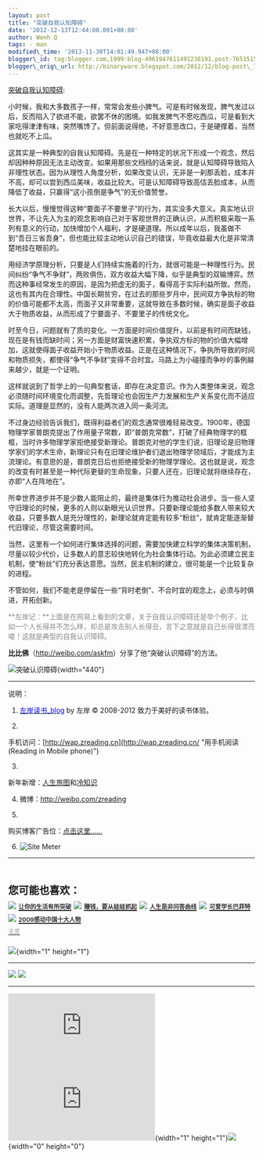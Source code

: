 ```yaml
--- 
layout: post 
title: "突破自我认知障碍" 
date: '2012-12-13T12:44:00.001+08:00' 
author: Wenh Q
tags: - man
modified\_time: '2013-11-30T14:01:49.947+08:00' 
blogger\_id: tag:blogger.com,1999:blog-4961947611491238191.post-7651515443018694975
blogger\_orig\_url: http://binaryware.blogspot.com/2012/12/blog-post\_12.html
---
```

[突破自我认知障碍](http://zreading.cn.feedsportal.com/c/35042/f/647833/s/2689f83d/l/0L0Szreading0Bcn0Carchives0C34760Bhtml/story01.htm):

小时候，我和大多数孩子一样，常常会发些小脾气。可是有时候发现，脾气发过以后，反而陷入了欲进不能，欲罢不休的困境。如我发脾气不愿吃西瓜，可是看到大家吃得津津有味，突然嘴馋了。但前面说得绝，不好意思改口，于是硬撑着，当然也就吃不上瓜。

这其实是一种典型的自我认知障碍。先是在一种特定的状况下形成一个观念，然后却因种种原因无法主动改变。如果用那些文绉绉的话来说，就是认知障碍导致陷入非理性状态。因为从理性人角度分析，如果改变认识，无非是一刹那丢脸，成本并不高，却可以尝到西瓜美味，收益比较大。可是认知障碍导致高估丢脸成本，从而降低了收益，只赢得“这小孩倒是争气”的无价值赞誉。

长大以后，慢慢觉得这种“要面子不要里子”的行为，其实没多大意义。真实地认识世界，不让先入为主的观念影响自己对于客观世界的正确认识，从而积极采取一系列有意义的行动，加快增加个人福利，才是硬道理。所以成年以后，我虽做不到“吾日三省吾身”，但也能比较主动地认识自己的错误，毕竟收益最大化是非常清楚地挂在眼前的。

用经济学原理分析，只要是人们持续实施着的行为，就很可能是一种理性行为。民间纠纷“争气不争财”，两败俱伤，双方收益大幅下降，似乎是典型的双输博弈。然而这种事经常发生的原因，是因为把虚无的面子，看得高于实际利益所致。然而，这也有其内在合理性。中国长期贫穷，在过去的那些岁月中，民间双方争执标的物的价值可能都不太高，而面子又非常重要，这就导致在多数时候，确实是面子收益大于物质收益，从而形成了宁要面子、不要里子的传统文化。

时至今日，问题就有了质的变化。一方面是时间价值提升，以前是有时间而缺钱，现在是有钱而缺时间；另一方面是财富快速积累，争执双方标的物的价值大幅增加，这就使得面子收益开始小于物质收益。正是在这种情况下，争执所导致的时间和物质损失，都使得“争气不争财”变得不合时宜。马路上为小碰撞而争吵的事例越来越少，就是一个证明。

这样就说到了哲学上的一句典型套话，即存在决定意识。作为人类整体来说，观念必须随时间环境变化而调整，先哲理论也会因生产力发展和生产关系变化而不适应实际。道理是显然的，没有人能两次进入同一条河流。

不过身边经验告诉我们，既得利益者们的观念通常很难轻易改变。1900年，德国物理学家普朗克提出了作用量子常数，即“普朗克常数”，打破了经典物理学的框框，当时许多物理学家拒绝接受新理论。普朗克对他的学生们说，旧理论是旧物理学家们的学术生命，新理论只有在旧理论维护者们退出物理学领域后，才能成为主流理论。有意思的是，普朗克日后也拒绝接受新的物理学理论。这也就是说，观念的改变有时甚至是一种代际更替的生命现象，只要人还在，旧理论就将继续存在，亦即“人在阵地在”。

所幸世界进步并不是少数人能阻止的，最终是集体行为推动社会进步。当一些人坚守旧理论的时候，更多的人则以新眼光认识世界。只要新理论能给多数人带来较大收益，只要多数人是充分理性的，新理论就肯定能有较多“粉丝”，就肯定能逐渐替代旧理论，尽管这需要时间。

当然，这里有一个如何进行集体选择的问题，需要加快建立科学的集体决策机制，尽量以较少代价，让多数人的意志较快地转化为社会集体行动。为此必须建立民主机制，使“粉丝”们充分表达意愿。当然，民主机制的建立，很可能是一个比较复杂的进程。

不管如何，我们不能老是停留在一些“背时老倒”、不合时宜的观念上，必须与时俱进，开拓创新。



<span
style="color: #888888;">**左岸记：**上面是在网易上看到的文章，关于自我认识障碍还是举个例子，比如一个人长得并不怎么样，却总是攻击别人长得丑，言下之意就是自己长得很漂亮喽！这就是典型的自我认识障碍。</span>

**比比佛**（<http://weibo.com/askfm>）分享了他“突破认识障碍”的方法。

![突破认识障碍](http://ww2.sinaimg.cn/bmiddle/70cf216cjw1dznw7undy8j.jpg){width="440"}


------------------------------------------------------------------------

说明：

1. [<span
style="color: blue;">左岸读书\_blog</span>](http://zreading.cn/) by 左岸
© 2008-2012 致力于美好的读书体验。

2.
手机访问：[http://wap.zreading.cn](http://wap.zreading.cn/ "用手机阅读(Reading in Mobile phone)")

3.
新年新增：[人生旅图](http://www.zreading.net/ "人生旅图")和[冷知识](http://www.zreading.net/lenzhishi "冷知识")

4. 微博：<http://weibo.com/zreading>

5.
购买博客广告位：[点击这里……](http://www.zreading.cn/about#ad "看了会心动!")

6. ![Site Meter](http://s12.sitemeter.com/meter.asp?site=s12zxfclz)

  ---------------------------------------------------------------------------------------------------------------------------------------------------------------------------------------------------------------------------------------------------------------------------------------------------------------------------------
  **<span style="display: block!important; padding: 20px 0 5px!important;">您可能也喜欢：</span>**
  ![](http://static.wumii.cn/images/widget/widget_solidPoint.gif) [<span style="color: #333333; font-size: 12px!important; line-height: 1.65em;">让你的生活有所突破</span>](http://app.wumii.com/ext/redirect?url=http%3A%2F%2Fwww.zreading.cn%2Farchives%2F553.html&from=http%3A%2F%2Fwww.zreading.cn%2Farchives%2F3476.html)
  ![](http://static.wumii.cn/images/widget/widget_solidPoint.gif) [<span style="color: #333333; font-size: 12px!important; line-height: 1.65em;">赚钱，要从娃娃抓起</span>](http://app.wumii.com/ext/redirect?url=http%3A%2F%2Fwww.zreading.cn%2Farchives%2F1735.html&from=http%3A%2F%2Fwww.zreading.cn%2Farchives%2F3476.html)
  ![](http://static.wumii.cn/images/widget/widget_solidPoint.gif) [<span style="color: #333333; font-size: 12px!important; line-height: 1.65em;">人生是非问答曲线</span>](http://app.wumii.com/ext/redirect?url=http%3A%2F%2Fwww.zreading.cn%2Farchives%2F2076.html&from=http%3A%2F%2Fwww.zreading.cn%2Farchives%2F3476.html)
  ![](http://static.wumii.cn/images/widget/widget_solidPoint.gif) [<span style="color: #333333; font-size: 12px!important; line-height: 1.65em;">可爱学长巴菲特</span>](http://app.wumii.com/ext/redirect?url=http%3A%2F%2Fwww.zreading.cn%2Farchives%2F1517.html&from=http%3A%2F%2Fwww.zreading.cn%2Farchives%2F3476.html)
  ![](http://static.wumii.cn/images/widget/widget_solidPoint.gif) [<span style="color: #333333; font-size: 12px!important; line-height: 1.65em;">2009感动中国十大人物</span>](http://app.wumii.com/ext/redirect?url=http%3A%2F%2Fwww.zreading.cn%2Farchives%2F1719.html&from=http%3A%2F%2Fwww.zreading.cn%2Farchives%2F3476.html)
  [<span style="color: #bbbbbb; display: block!important; font-family: arial!important; font-size: 12px!important; padding: 5px 0!important;">无觅</span>](http://www.wumii.com/widget/relatedItems "无觅相关文章插件")
  ---------------------------------------------------------------------------------------------------------------------------------------------------------------------------------------------------------------------------------------------------------------------------------------------------------------------------------

![](http://zreading.cn.feedsportal.com/c/35042/f/647833/s/2689f83d/mf.gif){width="1"
height="1"}

<div>

  ------------------------------------------------------------------------------------------------------------------------------------------------------------------------------------------------------------------------------------------------------------ -----------------------------------------------------------------------------------------------------------------------------------------------------------------------------------------------------------------------------------------------
  [![](http://res3.feedsportal.com/images/emailthis2.gif)](http://share.feedsportal.com/viral/sendEmail.cfm?lang=en&title=%E7%AA%81%E7%A0%B4%E8%87%AA%E6%88%91%E8%AE%A4%E7%9F%A5%E9%9A%9C%E7%A2%8D&link=http%3A%2F%2Fwww.zreading.cn%2Farchives%2F3476.html)   [![](http://res3.feedsportal.com/images/bookmark.gif)](http://res.feedsportal.com/viral/bookmark.cfm?title=%E7%AA%81%E7%A0%B4%E8%87%AA%E6%88%91%E8%AE%A4%E7%9F%A5%E9%9A%9C%E7%A2%8D&link=http%3A%2F%2Fwww.zreading.cn%2Farchives%2F3476.html)
  ------------------------------------------------------------------------------------------------------------------------------------------------------------------------------------------------------------------------------------------------------------ -----------------------------------------------------------------------------------------------------------------------------------------------------------------------------------------------------------------------------------------------

</div>





[![](http://da.feedsportal.com/r/151883331327/u/0/f/647833/c/35042/s/2689f83d/a2.img)](http://da.feedsportal.com/r/151883331327/u/0/f/647833/c/35042/s/2689f83d/a2.htm)![](http://pi.feedsportal.com/r/151883331327/u/0/f/647833/c/35042/s/2689f83d/a2t.img){width="1"
height="1"}![](http://www1.feedsky.com/t1/700614606/clzzxf/feedsky/s.gif?r=http://zreading.cn.feedsportal.com/c/35042/f/647833/s/2689f83d/l/0L0Szreading0Bcn0Carchives0C34760Bhtml/story01.htm){width="0"
height="0"}
